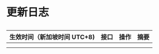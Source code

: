 # 更新日志

## 


生效时间（新加坡时间 UTC+8) | 接口 | 操作 | 摘要
--------- | ------------- | ------------- | -------------
 | |  | 
 | |  | 




